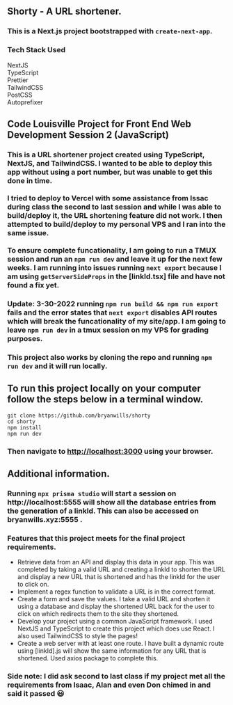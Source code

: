 ## Shorty - A URL shortener.

### This is a Next.js project bootstrapped with `create-next-app`.


### Tech Stack Used
NextJS<br/>
TypeScript<br/>
Prettier<br/>
TailwindCSS<br/>
PostCSS<br/>
Autoprefixer<br/>

## Code Louisville Project for Front End Web Development Session 2 (JavaScript)

### This is a URL shortener project created using TypeScript, NextJS, and TailwindCSS. I wanted to be able to deploy this app without using a port number, but was unable to get this done in time. <br/><br/> I tried to deploy to Vercel with some assistance from Issac during class the second to last session and while I was able to build/deploy it, the URL shortening feature did not work. I then attempted to build/deploy to my personal VPS and I ran into the same issue. <br/><br/>To ensure complete funcationality, I am going to run a TMUX session and run an `npm run dev` and leave it up for the next few weeks. I am running into issues running `next export` because I am using `getServerSideProps` in the [linkId.tsx] file and have not found a fix yet.

### Update: 3-30-2022 running `npm run build && npm run export` fails and the error states that  `next export` disables API routes which will break the funcationality of my site/app. I am going to leave `npm run dev` in a tmux session on my VPS for grading purposes.

### This project also works by cloning the repo and running `npm run dev` and it will run locally.

## To run this project locally on your computer follow the steps below in a terminal window.

```
git clone https://github.com/bryanwills/shorty
cd shorty
npm install
npm run dev
```

### Then navigate to [http://localhost:3000](http://localhost:3000) using your browser.

## Additional information.
### Running `npx prisma studio` will start a session on http://localhost:5555 will show all the database entries from the generation of a linkId. This can also be accessed on bryanwills.xyz:5555 .

### Features that this project meets for the final project requirements.

* Retrieve data from an API and display this data in your app. This was completed by taking a valid URL and creating a linkId to shorten the URL and display a new URL that is shortened and has the linkId for the user to click on.
* Implement a regex function  to validate a URL is in the correct format.
* Create a form and save the values. I take a valid URL and shorten it using a database and display the shortened URL back for the user to click on which redirects them to the site they shortened.
* Develop your project using a common JavaScript framework. I used NextJS and TypeScript to create this project which does use React. I also used TailwindCSS to style the pages!
* Create a web server with at least one route. I have built a dynamic route using [linkId].js will show the same information for any URL that is shortened. Used axios package to complete this.

### Side note: I did ask second to last class if my project met all the requirements from Isaac, Alan and even Don chimed in and said it passed :smiley: